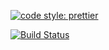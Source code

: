 [![code style: prettier](https://img.shields.io/badge/code_style-prettier-ff69b4.svg)](https://github.com/prettier/prettier)


[![Build Status](https://travis-ci.org/azamatsmith/portfolio.svg?branch=master)](https://travis-ci.org/azamatsmith/portfolio)
